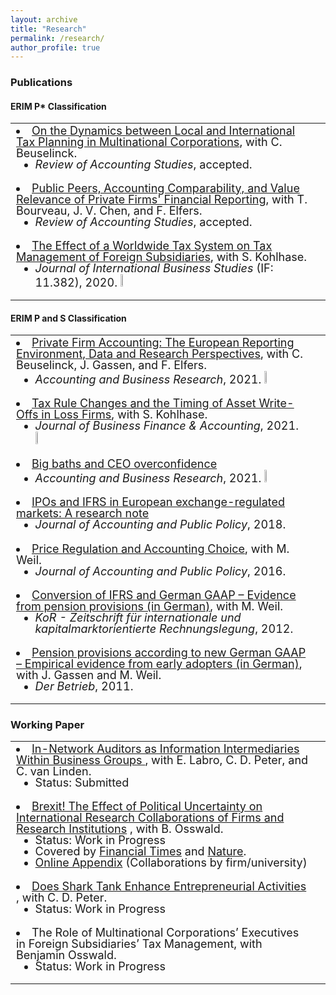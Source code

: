 ```yaml
---
layout: archive
title: "Research"
permalink: /research/
author_profile: true
---
```



<!-- Global site tag (gtag.js) - Google Analytics -->
<script async src="https://www.googletagmanager.com/gtag/js?id=G-05633BF9HL"></script>
<script>
  window.dataLayer = window.dataLayer || [];
  function gtag(){dataLayer.push(arguments);}
  gtag('js', new Date());

   gtag('config', 'G-05633BF9HL', {'anonymize_ip': true});
</script>


<script async src="https://badge.dimensions.ai/badge.js" charset="utf-8"></script>
<script type='text/javascript' src='https://d1bxh8uas1mnw7.cloudfront.net/assets/embed.js'></script>
<script type="text/javascript" src="//cdn.plu.mx/widget-popup.js"></script>


<html>
<head>

<meta name="viewport" content="width=device-width, initial-scale=1" /> 
                                      
<style>

ul  {
     line-height:100%; 
}
li  {
     line-height:100%; 
}
br {
     line-height:100%;
}
ul.no-bullets {
  list-style-type: none; 
  line-height:100%;
  margin: 0;
  padding: 0;
}  
table, th, td {
  border: none;
  padding-bottom: 0;
}
 th, td {
    font-size: 18px;
      padding-bottom: 0;
  }

  
</style>
</head>

<body>


 <h3> Publications </h3>
 
 <h4> ERIM P* Classification </h4> 
 <table style="width:100%"> 
   
<tr>
   <td>
   <li>  <a href="https://papers.ssrn.com/sol3/papers.cfm?abstract_id=3108489" target="_blank">On the Dynamics between Local and International Tax Planning in Multinational Corporations</a>, with C. Beuselinck.  <ul>  <li> <i>Review of Accounting Studies</i>, accepted.  </li> </ul> </li>
    </td>
    <td>
      <ul class="no-bullets">
      <li >   </li>
      <li >    </li> </ul>
    </td>
</tr>    
   
  <tr>
   <td>
   <li>  <a href="https://papers.ssrn.com/sol3/papers.cfm?abstract_id=3576389" target="_blank">Public Peers, Accounting Comparability, and Value Relevance of Private Firms' Financial Reporting</a>, with T. Bourveau, J. V. Chen, and F. Elfers.  <ul>  <li> <i>Review of Accounting Studies</i>, accepted.  </li> </ul> </li>
    </td>
    <td>
      <ul class="no-bullets">
      <li >   </li>
      <li >    </li> </ul>
    </td>
</tr>    
   
<tr>
    <td>
    <li>  <a href="https://link.springer.com/article/10.1057/s41267-019-00287-9" target="_blank">The Effect of a Worldwide Tax System on Tax Management of Foreign Subsidiaries</a>, with S. Kohlhase.        
     <ul>  <li> <i>Journal of International Business Studies</i> (IF: 11.382), 2020. <img src="https://jochenpierk.github.io/home/open_access.JPG" width="6%" height="6%">  </li> </ul>   </li>
     </td>
     <td>
          <ul class="no-bullets">
          <li > <span class="__dimensions_badge_embed__" data-doi="10.1057/s41267-019-00287-9" data-style="small_rectangle"> </span>  </li>
          <li >  <span data-badge-type="2" data-link-target='_blank' data-doi="10.1057/s41267-019-00287-9" data-badge-popover='left' data-hide-no-mentions="false" class="altmetric-embed"> </span>    </li> </ul>
     </td>
</tr>  
   
   </table>
 <h4> ERIM P and S Classification </h4> 
 <table style="width:100%">   
   
<tr>
   <td>
   <li>  <a href="https://www.tandfonline.com/doi/full/10.1080/00014788.2021.1982670" target="_blank">Private Firm Accounting: The European Reporting Environment, Data and Research Perspectives</a>, with C. Beuselinck, J. Gassen, and F. Elfers.   
    <ul>  <li> <i>Accounting and Business Research</i>, 2021. <img src="https://jochenpierk.github.io/home/open_access.JPG" width="6%" height="6%">  </li> </ul> </li>
    </td>
    <td>
      <ul class="no-bullets">
      <li > <span class="__dimensions_badge_embed__" data-doi="10.1080/00014788.2021.1982670" data-style="small_rectangle"> </span>   </li>
      <li > <span data-badge-type="2" data-link-target='_blank' data-doi="10.1080/00014788.2021.1982670" data-badge-popover='left' data-hide-no-mentions="false" class="altmetric-embed"> </span>     </li> </ul>
    </td>
</tr>    
    
   
   
 <tr>
   <td>
   <li>  <a href="https://onlinelibrary.wiley.com/doi/10.1111/jbfa.12502" target="_blank">Tax Rule Changes and the Timing of Asset Write-Offs in Loss Firms</a>, with S. Kohlhase. 
       <ul>  <li> <i>Journal of Business Finance & Accounting</i>, 2021. <img src="https://jochenpierk.github.io/home/open_access.JPG" width="6%" height="6%">  </li> </ul> </li>
    </td>
    <td>
      <ul class="no-bullets">
      <li > <span class="__dimensions_badge_embed__" data-doi="10.1111/jbfa.12502" data-style="small_rectangle"> </span>   </li>
      <li > <span data-badge-type="2" data-link-target='_blank' data-doi="10.1111/jbfa.12502" data-badge-popover='left' data-hide-no-mentions="false" class="altmetric-embed"> </span>   </li> </ul>
    </td>
</tr>    
   
 <tr>
   <td>
   <li>  <a href="https://www.tandfonline.com/doi/full/10.1080/00014788.2020.1783634" target="_blank">Big baths and CEO overconfidence</a> 
       <ul>  <li> <i>Accounting and Business Research</i>, 2021. <img src="https://jochenpierk.github.io/home/open_access.JPG" width="6%" height="6%">  
        </li> </ul> </li>
   </td>
   <td>
   <ul class="no-bullets">
   <li > <span class="__dimensions_badge_embed__" data-doi="10.1080/00014788.2020.1783634" data-style="small_rectangle"> </span>   </li> 
   <li > <span data-badge-type="2" data-link-target='_blank' data-doi="10.1080/00014788.2020.1783634" data-badge-popover='left' data-hide-no-mentions="false" class="altmetric-embed"> </span>   </li>  </ul>
   </td>
</tr>  
      

   
    
<tr>
     <td>
       <li>   <a href="https://www.sciencedirect.com/science/article/pii/S027842541830187X" target="_blank">IPOs and IFRS in European exchange-regulated markets: A research note</a> 
       <ul>  <li> <i>Journal of Accounting and Public Policy</i>, 2018. </li> </ul> </li>
     </td>
     <td> 
       <ul class="no-bullets">
       <li > <span class="__dimensions_badge_embed__" data-doi="10.1016/j.jaccpubpol.2018.09.005" data-style="small_rectangle"> </span>   </li> 
              <li >  <span data-badge-type="2" data-link-target='_blank' data-doi="10.1016/j.jaccpubpol.2018.09.005" data-badge-popover='left' data-hide-no-mentions="true" class="altmetric-embed"> </span>    </li> 
              </ul>
       </td>
</tr>
   
   
<tr>
     <td>
     <li>  <a href="https://www.sciencedirect.com/science/article/abs/pii/S027842541500099X" target="_blank">Price Regulation and Accounting Choice</a>, with M. Weil.   
     <ul>  <li> <i>Journal of Accounting and Public Policy</i>, 2016. </li> </ul> </li>
     </td>
     <td>
     <ul class="no-bullets">
     <li > <span class="__dimensions_badge_embed__" data-doi="10.1016/j.jaccpubpol.2015.12.005" data-style="small_rectangle"> </span>  </li> 
          <li >  <span data-badge-type="2" data-link-target='_blank' data-doi="10.1016/j.jaccpubpol.2015.12.005" data-badge-popover='left' data-hide-no-mentions="true" class="altmetric-embed"> </span>    </li> 
             </ul>   
     </td>
</tr> 
<tr>
    <td>
    <li>  <a href="https://research.owlit.de/document/6ed42696-ea1c-3217-826f-c08e2ffa016d" target="_blank">Conversion of IFRS and German GAAP – Evidence from pension provisions (in German)</a>, with M. Weil.  
    <ul>  <li> <i>KoR - Zeitschrift für internationale und kapitalmarktorientierte Rechnungslegung</i>, 2012. </li> </ul>  </li>
    </td>
    <td></td>
</tr>
<tr>
     <td>
     <li>  <a href="https://research.owlit.de/document/691858c7-f15c-3507-8e25-0abebf9c974f" target="_blank"> Pension provisions according to new German GAAP – Empirical evidence from early adopters (in German)</a>, with J. Gassen and M. Weil.  
         <ul>  <li> <i>Der Betrieb</i>, 2011. </li> </ul> </li>  
   </td>
    <td></td>
</tr>
</table>

   

 <h3> Working Paper </h3>
 
 <table style="width:100%"> 




<tr>
   <td>
     <li>  <a href= "https://papers.ssrn.com/sol3/papers.cfm?abstract_id=3370953" target="_blank"> In-Network Auditors as Information Intermediaries Within Business Groups </a>,  with E. Labro, C. D. Peter, and C. van Linden. 
     <ul>  <li> Status: Submitted </li> </ul> </li>
   </td>
   <td>
      <ul class="no-bullets">
      <li > <a href="https://plu.mx/plum/a/?doi=10.2139%2Fssrn.3370953" data-popup="left" data-size="small" class="plumx-plum-print-popup" data-site="plum" data- hide-when-empty="true"></a>  </li>  </ul>
   </td>
</tr>   
   
   
<tr>
   <td>
     <li>  <a href= "https://papers.ssrn.com/sol3/papers.cfm?abstract_id=3703590" target="_blank"> Brexit! The Effect of Political Uncertainty on International Research Collaborations of Firms and Research Institutions</a> , with B. Osswald. 
    <ul>   <li> Status: Work in Progress   </li> 
           <li> Covered by <a href= "https://www.ft.com/content/ed2e508e-cfcf-4469-ab28-a26dffbb4d5e" target="_blank">Financial Times</a> and <a href= "https://www.nature.com/articles/d41586-020-02920-2" target="_blank">Nature</a>.    </li>  
           <li> <a href= "https://jochenpierk.github.io/brexit_collaborations/index.html" target="_blank"> Online Appendix</a> (Collaborations by firm/university)      </li> </ul> </li>
    </td>
   <td>
     <ul class="no-bullets">
     <li > <a href="https://plu.mx/plum/a/?doi=10.2139%2Fssrn.3703590" data-popup="left" data-size="small" class="plumx-plum-print-popup" data-site="plum" data-hide-when-empty="true"></a>  </li> </ul>
   </td>
</tr>
<tr>
   <td>
 <li>  <a href= "https://papers.ssrn.com/sol3/papers.cfm?abstract_id=3657391" target="_blank"> Does Shark Tank Enhance Entrepreneurial Activities</a> , with C. D. Peter.  
  <ul>  <li> Status: Work in Progress </li> </ul> </li>
   </td>
   <td>
   <ul class="no-bullets">
   <li > <a href="https://plu.mx/plum/a/?doi=10.2139%2Fssrn.3657391" data-popup="left" data-size="small" class="plumx-plum-print-popup" data-site="plum" data-hide-when-empty="true"></a>  </li> </ul>
   </td>
  </tr>
   
   <tr>
   <td>
 <li>The Role of Multinational Corporations’ Executives in Foreign Subsidiaries’ Tax Management, with Benjamin Osswald.  
  <ul>  <li> Status: Work in Progress </li> </ul> </li>
   </td>
   <td>
   <ul class="no-bullets">
   <li >  </li> </ul>
   </td>
  </tr>
   
</table>

</body>

